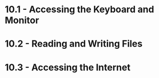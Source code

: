 # 10.1 - Accessing the Keyboard and Monitor
# 10.2 - Reading and Writing Files

# 10.3 - Accessing the Internet

